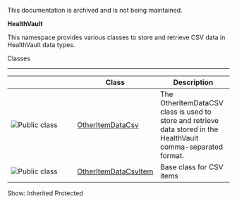 This documentation is archived and is not being maintained.

**HealthVault**

<span></span>
This namespace provides various classes to store and retrieve CSV data in HealthVault data types.

<span class="LW_CollapsibleArea_TitleAhref"><span class="cl_CollapsibleArea_expanding LW_CollapsibleArea_Img"></span><span class="LW_CollapsibleArea_Title">Classes</span></span>
<a href="/en-us/library/microsoft.health.itemtypes.csv.aspx#Anchor_0" class="LW_CollapsibleArea_Anchor_Img" title="Right-click to copy and share the link for this section"></a>

------------------------------------------------------------------------

<span id="classToggle"></span>
<table>
<colgroup>
<col width="33%" />
<col width="33%" />
<col width="33%" />
</colgroup>
<thead>
<tr class="header">
<th> </th>
<th>Class</th>
<th>Description</th>
</tr>
</thead>
<tbody>
<tr class="odd">
<td><img src="https://i-msdn.sec.s-msft.com/areas/global/content/clear.gif" title="Public class" alt="Public class" id="pubclass" class="cl_IC29808" /></td>
<td><a href="https://msdn.microsoft.com/en-us/library/microsoft.health.itemtypes.csv.otheritemdatacsv.aspx">OtherItemDataCsv</a></td>
<td><div class="summary">
The OtherItemDataCSV class is used to store and retrieve data stored in the HealthVault comma-separated format.
</div></td>
</tr>
<tr class="even">
<td><img src="https://i-msdn.sec.s-msft.com/areas/global/content/clear.gif" title="Public class" alt="Public class" id="pubclass" class="cl_IC29808" /></td>
<td><a href="https://msdn.microsoft.com/en-us/library/microsoft.health.itemtypes.csv.otheritemdatacsvitem.aspx">OtherItemDataCsvItem</a></td>
<td><div class="summary">
Base class for CSV items
</div></td>
</tr>
</tbody>
</table>

<span>Show:</span> Inherited Protected
